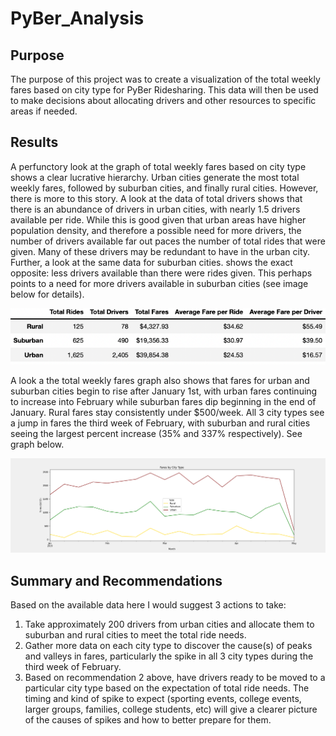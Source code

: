 # PyBer_Analysis

## Purpose 
The purpose of this project was to create a visualization of the total weekly fares based on city type for PyBer Ridesharing. This data will then be used to make decisions about allocating drivers and other resources to specific areas if needed.

## Results
A perfunctory look at the graph of total weekly fares based on city type shows a clear lucrative hierarchy. Urban cities generate the most total weekly fares, followed by suburban cities, and finally rural cities. However, there is more to this story. A look at the data of total drivers shows that there is an abundance of drivers in urban cities, with nearly 1.5 drivers available per ride. While this is good given that urban areas have higher population density, and therefore a possible need for more drivers, the number of drivers available far out paces the number of total rides that were given. Many of these drivers may be redundant to have in the urban city. Further, a look at the same data for suburban cities. shows the exact opposite: less drivers available than there were rides given. This perhaps points to a need for more drivers available in suburban cities (see image below for details).

!["Data by City Type"](https://github.com/conorwhanson/PyBer_Analysis/blob/main/resources/city_type_data.png)

A look a the total weekly fares graph also shows that fares for urban and suburban cities begin to rise after January 1st, with urban fares continuing to increase into February while suburban fares dip beginning in the end of January. Rural fares stay consistently under $500/week. All 3 city types see a jump in fares the third week of February, with suburban and rural cities seeing the largest percent increase (35% and 337% respectively). See graph below.

!["Total Fares by city Type"](https://github.com/conorwhanson/PyBer_Analysis/blob/main/analysis/PyBer_fare_summary.png)

## Summary and Recommendations

Based on the available data here I would suggest 3 actions to take:
1. Take approximately 200 drivers from urban cities and allocate them to suburban and rural cities to meet the total ride needs.
2. Gather more data on each city type to discover the cause(s) of peaks and valleys in fares, particularly the spike in all 3 city types during the third week of February.
3. Based on recommendation 2 above, have drivers ready to be moved to a particular city type based on the expectation of total ride needs. The timing and kind of spike to expect (sporting events, college events, larger groups, families, college students, etc) will give a clearer picture of the causes of spikes and how to better prepare for them.